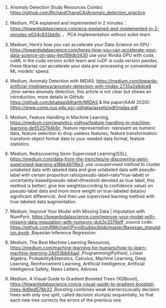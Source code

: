 1. Anomaly Detection Study Resources Combo: https://github.com/RichardChangCA/Anomaly_detection_practice

2. Medium, PCA explained and implemented in 2 minutes： https://towardsdatascience.com/pca-explained-and-implemented-in-2-minutes-e024c832bb9c ， PCA implementation without scikit-learn

3. Medium, Here’s how you can accelerate your Data Science on GPU : https://towardsdatascience.com/heres-how-you-can-accelerate-your-data-science-on-gpu-4ecf99db3430 use your Nvidia GPU with cuda, cuML is the cuda version scikit-learn and cuDF is cuda version pandas, these libaries can accelerate your data pre-processing or conventional ML models' speed.

4. Medium, Anomaly Detection with MIDAS: https://medium.com/towards-artificial-intelligence/anomaly-detection-with-midas-2735a2e6dce8 ,time-series anomaly detection, this article is not clear but shows an introduction, more details in GitHub: https://github.com/bhatiasiddharth/MIDAS & the paper(AAAI 2020): https://www.comp.nus.edu.sg/~sbhatia/assets/pdf/midas.pdf

5. Medium, Feature Handling in Machine Learning, https://medium.com/analytics-vidhya/feature-handling-in-machine-learning-de5525794b9c ,feature representation: represent as numeric data, feature selection to drop useless features, feature transformation: transform object format data to your needed data format, feature statistics.

6. Medium, Rediscovering Semi-Supervised Learning(SSL), https://medium.com/data-from-the-trenches/re-discovering-semi-supervised-learning-a18bb46116e3 ,use unsupervised method to cluster unlabeled data with labeled data and give unlabeled data with pseudo-label with certain proportion ratio(pseudo-label=ratio*true-label) or uncertainty-based(pseudo-label>threshold denoted as true label, this method is better). give low weight(according to confidence value) on pseudo-label data and more more weight on true-labeled data(no significant difference). And then use supervised learning method with true-labeled data augmentation.

7. Medium, Improve Your Model with Missing Data | Imputation with NumPyro, https://towardsdatascience.com/improve-your-model-with-missing-data-imputation-with-numpyro-dcb3c3376eff ,source code: https://github.com/RMichae1/PyroStudies/blob/master/Bayesian_Imputation.ipynb ,Bayesian Inference Regression.

8. Medium, The Best Machine Learning Resources, https://medium.com/machine-learning-for-humans/how-to-learn-machine-learning-24d53bb64aa1 ,Programming(Python), Linear Algebra, Probability&Statistics, Calculus, Machine Learning, Deep Learning, Reinforcement Learning, Artificial Intelligence, Artificial Intelligence Safety, News Letters, Advices

9. Medium, A Visual Guide to Gradient Boosted Trees (XGBoost), https://towardsdatascience.com/a-visual-guide-to-gradient-boosted-trees-8d9ed578b33 ,Boosting combines weak learners(usually decision trees with only one split, called decision stumps) sequentially, so that each new tree corrects the errors of the previous one. 
